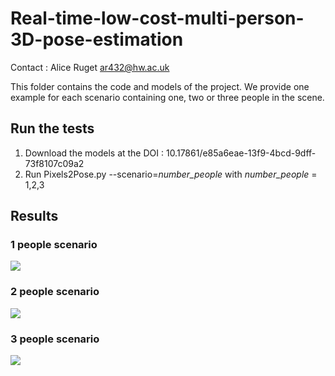 # Real-time-low-cost-multi-person-3D-pose-estimation
Contact : Alice Ruget ar432@hw.ac.uk


This folder contains the code and models of the project. 
We provide one example for each scenario containing one, two or three people in the scene. 

## Run the tests
1. Download the models at the DOI : 10.17861/e85a6eae-13f9-4bcd-9dff-73f8107c09a2
2. Run Pixels2Pose.py --scenario=*number_people* with *number_people* = 1,2,3 

## Results
### 1 people scenario
![](figure_1people.png)

### 2 people scenario
![](figure_2people.png)

### 3 people scenario
![](figure_3people.png)
